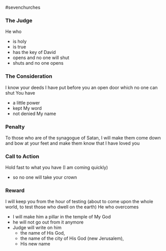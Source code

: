 #sevenchurches

### The Judge
He who 
- is holy
- is true
- has the key of David
- opens and no one will shut
- shuts and no one opens

### The Consideration
I know your deeds
I have put before you an  open door which no one can shut
You have
- a little power
- kept My word
- not denied My name

### Penalty
To those who are of the synagogue of Satan, I will make them come down and bow at your feet and make them know that I have loved you


### Call to Action
Hold fast to what you have (I am coming quickly)
- so no one will take your crown
### Reward
I will keep you from the hour of testing (about to come upon the whole world, to test those who dwell on the earth)
He who overcomes
- I will make him a pillar in the temple of My God
- he will not go out from it anymore
- Judge will write on him 
	- the name of His God, 
	- the name of the city of His God (new Jerusalem), 
	- His new name
